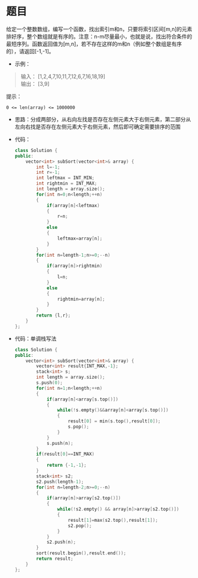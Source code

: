 # 题目
给定一个整数数组，编写一个函数，找出索引m和n，只要将索引区间[m,n]的元素排好序，整个数组就是有序的。注意：n-m尽量最小，也就是说，找出符合条件的最短序列。函数返回值为[m,n]，若不存在这样的m和n（例如整个数组是有序的），请返回[-1,-1]。

* 示例：

>输入： [1,2,4,7,10,11,7,12,6,7,16,18,19]<br>
输出： [3,9]

提示：

    0 <= len(array) <= 1000000

* 思路：分成两部分，从右向左找是否存在左侧元素大于右侧元素，第二部分从左向右找是否存在左侧元素大于右侧元素，然后即可确定需要排序的范围
* 代码：
    ```C++
    class Solution {
    public:
        vector<int> subSort(vector<int>& array) {
            int l=-1;
            int r=-1;
            int leftmax = INT_MIN;
            int rightmin = INT_MAX;
            int length = array.size();
            for(int n=0;n<length;++n)
            {
                if(array[n]<leftmax)
                {
                    r=n;
                }
                else
                {
                    leftmax=array[n];
                }
            }
            for(int n=length-1;n>=0;--n)
            {
                if(array[n]>rightmin)
                {
                    l=n;
                }
                else
                {
                    rightmin=array[n];
                }
            }
            return {l,r};
        }
    };
    ```

* 代码：单调栈写法
    ```C++
    class Solution {
    public:
        vector<int> subSort(vector<int>& array) {
            vector<int> result{INT_MAX,-1};
            stack<int> s;
            int length = array.size();
            s.push(0);
            for(int n=1;n<length;++n)
            {
                if(array[n]<array[s.top()])
                {
                    while(!s.empty()&&array[n]<array[s.top()])
                    {
                        result[0] = min(s.top(),result[0]);
                        s.pop();
                    }
                }
                s.push(n);
            }
            if(result[0]==INT_MAX)
            {
                return {-1,-1};
            }
            stack<int> s2;
            s2.push(length-1);
            for(int n=length-2;n>=0;--n)
            {
                if(array[n]>array[s2.top()])
                {
                    while(!s2.empty() && array[n]>array[s2.top()])
                    {
                        result[1]=max(s2.top(),result[1]);
                        s2.pop();
                    }
                }
                s2.push(n);
            }
            sort(result.begin(),result.end());
            return result;
        }
    };
    ```
